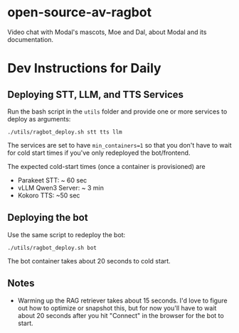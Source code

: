 # open-source-av-ragbot
Video chat with Modal's mascots, Moe and Dal, about Modal and its documentation.

# Dev Instructions for Daily

## Deploying STT, LLM, and TTS Services

Run the bash script in the `utils` folder and provide one or more services to deploy as arguments:
```
./utils/ragbot_deploy.sh stt tts llm
```
The services are set to have `min_containers=1` so that you don't have to wait for cold start times if you've only redeployed the bot/frontend.

The expected cold-start times (once a container is provisioned) are
- Parakeet STT: ~ 60 sec
- vLLM Qwen3 Server: ~ 3 min
- Kokoro TTS: ~50 sec

## Deploying the bot
Use the same script to redeploy the bot:
```
./utils/ragbot_deploy.sh bot
```

The bot container takes about 20 seconds to cold start.

## Notes
- Warming up the RAG retriever takes about 15 seconds. I'd love to figure out how to optimize or snapshot this, but for now you'll have to wait about 20 seconds after you hit "Connect" in the browser for the bot to start.
